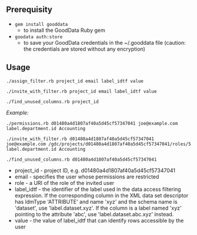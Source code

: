 ## Prerequisity

 * `gem install gooddata`
    * to install the GoodData Ruby gem
 * `goodata auth:store` 
    * to save your GoodData credentials in the ~/.gooddata file (caution: the credentials are stored without any encryption)

## Usage

`./assign_filter.rb project_id email label_idtf value`

`./invite_with_filter.rb project_id email label_idtf value`

`./find_unused_columns.rb project_id`

*Example:*

`./permissions.rb d01480a4d1807af40a5d45cf57347041 joe@example.com label.department.id Accounting`

`./invite_with_filter.rb d01480a4d1807af40a5d45cf57347041 joe@example.com /gdc/projects/d01480a4d1807af40a5d45cf57347041/roles/5 label.department.id Accounting`

`./find_unused_columns.rb d01480a4d1807af40a5d45cf57347041`

 * project_id - project ID, e.g. d01480a4d1807af40a5d45cf57347041
 * email      - specifies the user whose permissions are restricted
 * role       - a URI of the role of the invited user
 * label_idtf - the identifier of the label used in the data access
                filtering expression.
                If the corresponding column in the XML data set
                descriptor has ldmType 'ATTRIBUTE' and name 'xyz' and
                the schema name is 'dataset', use 'label.dataset.xyz'.
                If the column is a label named 'xyz' pointing to the
                attribute 'abc', use 'label.dataset.abc.xyz' instead.
 * value      - the value of label_idtf that can identify rows
                accessible by the user

